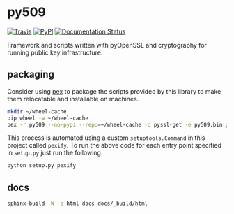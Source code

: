 # py509

[![Travis](https://img.shields.io/travis/sholsapp/py509.svg?style=flat-square)](https://travis-ci.org/sholsapp/py509)
[![PyPI](https://img.shields.io/pypi/v/py509.svg?style=flat-square)](https://pypi.python.org/pypi/py509)
[![Documentation Status](https://readthedocs.org/projects/py509/badge/?style=flat-square&version=latest)](http://py509.readthedocs.org/en/latest/)


Framework and scripts written with pyOpenSSL and cryptography for running
public key infrastructure.

## packaging

Consider using [pex](https://pex.readthedocs.org/en/latest/index.html) to
package the scripts provided by this library to make them relocatable and
installable on machines.

```bash
mkdir ~/wheel-cache
pip wheel -w ~/wheel-cache .
pex -r py509 --no-pypi --repo=~/wheel-cache -o pyssl-get -e py509.bin.get:main
```

This process is automated using a custom `setuptools.Command` in this project
called `pexify`. To run the above code for each entry point specified in
`setup.py` just run the following.

```bash
python setup.py pexify
```

## docs

```bash
sphinx-build -W -b html docs docs/_build/html
```
